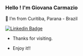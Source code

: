 ### Hello ! I'm Giovana Carmazio 


:house_with_garden: I’m from Curitiba, Parana - Brazil


[![Linkedin Badge](https://img.shields.io/badge/-LinkedIn-blue?style=flat-square&logo=Linkedin&logoColor=white&link=linkedin.com/in/giovana-carmazio)](https://www.linkedin.com/in/giovana-carmazio/)





- Thanks for visiting.

- Enjoy it!!


